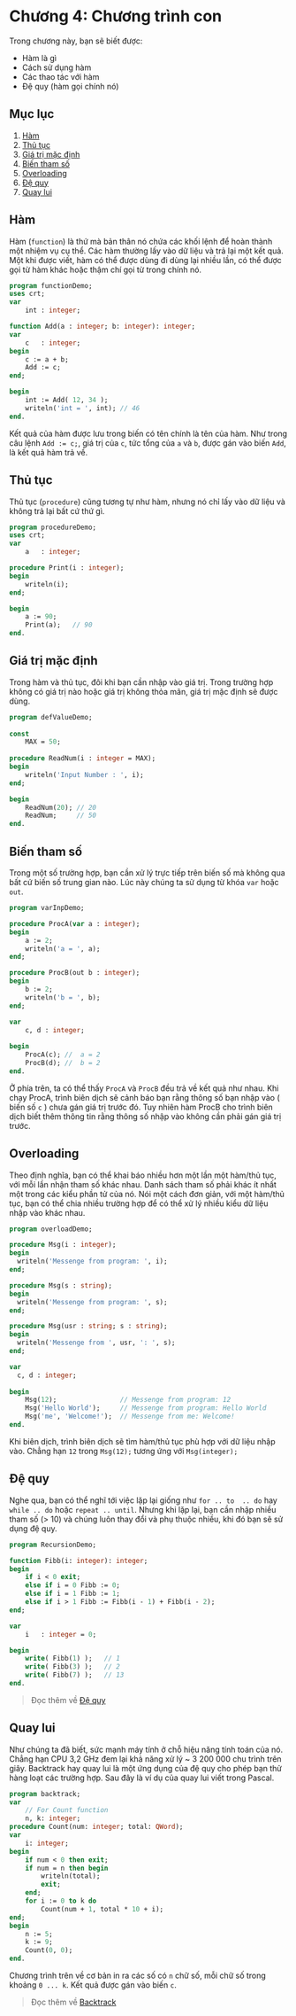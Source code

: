 # Chương 4: Chương trình con
Trong chương này, bạn sẽ biết được:
- Hàm là gì
- Cách sử dụng hàm 
- Các thao tác với hàm
- Đệ quy (hàm gọi chính nó)

## Mục lục
1. [Hàm](#hàm)
2. [Thủ tục](#thủ-tục)
3. [Giá trị mặc định](#giá-trị-mặc-định)
4. [Biến tham số](#biến-tham-số)
5. [Overloading](#overloading)
6. [Đệ quy](#đệ-quy)
7. [Quay lui](#quay-lui)

## Hàm

Hàm (`function`) là thứ mà bản thân nó chứa các khối lệnh để hoàn thành một nhiệm vụ cụ thể. Các hàm thường lấy vào dữ liệu và trả lại một kết quả. Một khi được viết, hàm có thể được dùng đi dùng lại nhiều lần, có thể được gọi từ hàm khác hoặc thậm chí gọi từ trong chính nó.

```pascal
program functionDemo;
uses crt;
var
    int : integer;

function Add(a : integer; b: integer): integer;
var
    c   : integer;
begin
    c := a + b;
    Add := c;
end;

begin
    int := Add( 12, 34 );
    writeln('int = ', int); // 46
end.
```

Kết quả của hàm được lưu trong biến có tên chính là tên của hàm. Như trong câu lệnh `Add := c;`, giá trị của `c`, tức tổng của `a` và `b`, được gán vào biến `Add`, là kết quả hàm trả về.

## Thủ tục

Thủ tục (`procedure`) cũng tương tự như hàm, nhưng nó chỉ lấy vào dữ liệu và không trả lại bất cứ thứ gì.

```pascal
program procedureDemo;
uses crt;
var
    a   : integer;

procedure Print(i : integer);
begin
    writeln(i);
end;

begin
    a := 90;
    Print(a);   // 90
end.
```

## Giá trị mặc định

Trong hàm và thủ tục, đôi khi bạn cần nhập vào giá trị. Trong trường hợp không có giá trị nào hoặc giá trị không thỏa mãn, giá trị mặc định sẽ được dùng.
```pascal
program defValueDemo;
 
const
    MAX = 50;
 
procedure ReadNum(i : integer = MAX);
begin
    writeln('Input Number : ', i);  
end;  

begin  
    ReadNum(20); // 20
    ReadNum;     // 50
end.
```

## Biến tham số
Trong một số trường hợp, bạn cần xử lý trực tiếp trên biến số mà không qua bất cứ biến số trung gian nào. Lúc này chúng ta sử dụng từ khóa `var` hoặc `out`.

```pascal
program varInpDemo;

procedure ProcA(var a : integer);
begin
    a := 2;
    writeln('a = ', a);
end;

procedure ProcB(out b : integer);
begin  
    b := 2;
    writeln('b = ', b);
end;

var  
    c, d : integer;
 
begin  
    ProcA(c); //  a = 2
    ProcB(d); //  b = 2
end.
```

Ở phía trên, ta có thể thấy `ProcA` và `ProcB` đều trả về kết quả như nhau. Khi chạy ProcA, trình biên dịch sẽ cảnh báo bạn rằng thông số bạn nhập vào ( biến số `c` ) chưa gán giá trị trước đó. Tuy nhiên hàm ProcB cho trình biên dịch biết thêm thông tin rằng thông số nhập vào không cần phải gán giá trị trước.

## Overloading

Theo định nghĩa, bạn có thể khai báo nhiều hơn một lần một hàm/thủ tục, với mỗi lần nhận tham số khác nhau. Danh sách tham số phải khác ít nhất một trong các kiểu phần tử của nó. Nói một cách đơn giản, với một hàm/thủ tục, bạn có thể chia nhiều trường hợp để có thể xử lý nhiều kiểu dữ liệu nhập vào khác nhau.

```pascal
program overloadDemo;

procedure Msg(i : integer);
begin
  writeln('Messenge from program: ', i);  
end;

procedure Msg(s : string);  
begin  
  writeln('Messenge from program: ', s);  
end;

procedure Msg(usr : string; s : string);  
begin
  writeln('Messenge from ', usr, ': ', s);  
end;

var  
  c, d : integer;  
 
begin
    Msg(12);                // Messenge from program: 12
    Msg('Hello World');     // Messenge from program: Hello World
    Msg('me', 'Welcome!');  // Messenge from me: Welcome!
end.
```

Khi biên dịch, trình biên dịch sẽ tìm hàm/thủ tục phù hợp với dữ liệu nhập vào. Chẳng hạn `12` trong `Msg(12);` tương ứng với `Msg(integer);`

## Đệ quy
Nghe qua, bạn có thể nghĩ tới việc lặp lại giống như `for .. to  .. do` hay `while .. do` hoặc `repeat .. until`. Nhưng khi lặp lại, bạn cần nhập nhiều tham số (> 10) và chúng luôn thay đổi và phụ thuộc nhiều, khi đó bạn sẽ sử dụng đệ quy.

```pascal
program RecursionDemo;

function Fibb(i: integer): integer;
begin
    if i < 0 exit;
    else if i = 0 Fibb := 0;
    else if i = 1 Fibb := 1;
    else if i > 1 Fibb := Fibb(i - 1) + Fibb(i - 2);
end;

var
    i   : integer = 0;

begin
    write( Fibb(1) );   // 1
    write( Fibb(3) );   // 2
    write( Fibb(7) );   // 13
end.
```

> Đọc thêm về [Đệ quy](https://vi.wikipedia.org/wiki/%C4%90%E1%BB%87_quy)

## Quay lui
Như chúng ta đã biết, sức mạnh máy tính ở chỗ hiệu năng tính toán của nó. Chẳng hạn CPU 3,2 GHz đem lại khả năng xử lý ~ 3 200 000 chu trình trên giây. Backtrack hay quay lui là một ứng dụng của đệ quy cho phép bạn thử hàng loạt các trường hợp. Sau đây là ví dụ của quay lui viết trong Pascal.
```pascal
program backtrack;
var
    // For Count function
    n, k: integer;
procedure Count(num: integer; total: QWord);
var
    i: integer;
begin
    if num < 0 then exit;
    if num = n then begin
        writeln(total);
        exit;
    end;
    for i := 0 to k do
        Count(num + 1, total * 10 + i);
end;
begin
    n := 5;
    k := 9;
    Count(0, 0);
end.
```
Chương trình trên về cơ bản in ra các số có `n` chữ số, mỗi chữ số trong khoảng `0 ... k`. Kết quả được gán vào biến `c`.
> Đọc thêm về [Backtrack](https://vi.wikipedia.org/wiki/Quay_lui_(khoa_h%E1%BB%8Dc_m%C3%A1y_t%C3%ADnh))